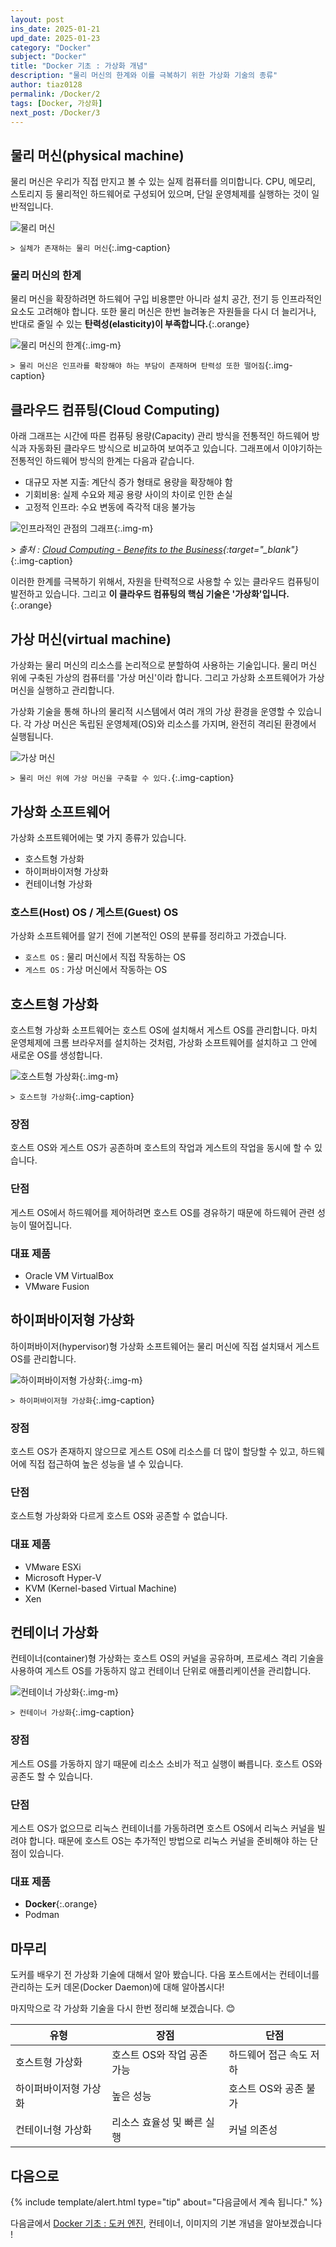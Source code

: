 ```yaml
---
layout: post
ins_date: 2025-01-21
upd_date: 2025-01-23
category: "Docker"
subject: "Docker"
title: "Docker 기초 : 가상화 개념"
description: "물리 머신의 한계와 이를 극복하기 위한 가상화 기술의 종류"
author: tiaz0128
permalink: /Docker/2
tags: [Docker, 가상화]
next_post: /Docker/3
---
```


## 물리 머신(physical machine)

물리 머신은 우리가 직접 만지고 볼 수 있는 실제 컴퓨터를 의미합니다. CPU, 메모리, 스토리지 등 물리적인 하드웨어로 구성되어 있으며, 단일 운영체제를 실행하는 것이 일반적입니다.

![물리 머신](/assets/img/content/Docker/002/001.webp)

`> 실체가 존재하는 물리 머신`{:.img-caption}

### 물리 머신의 한계

물리 머신을 확장하려면 하드웨어 구입 비용뿐만 아니라 설치 공간, 전기 등 인프라적인 요소도 고려해야 합니다. 또한 물리 머신은 한번 늘려놓은 자원들을 다시 더 늘리거나, 반대로 줄일 수 있는 **탄력성(elasticity)이 부족합니다.**{:.orange}

![물리 머신의 한계](/assets/img/content/Docker/002/002.webp){:.img-m}

`> 물리 머신은 인프라를 확장해야 하는 부담이 존재하며 탄력성 또한 떨어짐`{:.img-caption}

## 클라우드 컴퓨팅(Cloud Computing)

아래 그래프는 시간에 따른 컴퓨팅 용량(Capacity) 관리 방식을 전통적인 하드웨어 방식과 자동화된 클라우드 방식으로 비교하여 보여주고 있습니다. 그래프에서 이야기하는 전통적인 하드웨어 방식의 한계는 다음과 같습니다.

- 대규모 자본 지출: 계단식 증가 형태로 용량을 확장해야 함
- 기회비용: 실제 수요와 제공 용량 사이의 차이로 인한 손실
- 고정적 인프라: 수요 변동에 즉각적 대응 불가능

![인프라적인 관점의 그래프](/assets/img/content/Docker/002/004.webp){:.img-m}

*> 출처 : [Cloud Computing - Benefits to the Business](https://www.zirous.com/2019/09/11/cloud-computing-benefits-to-the-business/){:target="_blank"}*{:.img-caption}

이러한 한계를 극복하기 위해서, 자원을 탄력적으로 사용할 수 있는 클라우드 컴퓨팅이 발전하고 있습니다. 그리고 **이 클라우드 컴퓨팅의 핵심 기술은 '가상화'입니다.**{:.orange}

## 가상 머신(virtual machine)

가상화는 물리 머신의 리소스를 논리적으로 분할하여 사용하는 기술입니다. 물리 머신 위에 구축된 가상의 컴퓨터를 '가상 머신'이라 합니다. 그리고 가상화 소프트웨어가 가상 머신을 실행하고 관리합니다.

가상화 기술을 통해 하나의 물리적 시스템에서 여러 개의 가상 환경을 운영할 수 있습니다. 각 가상 머신은 독립된 운영체제(OS)와 리소스를 가지며, 완전히 격리된 환경에서 실행됩니다.

![가상 머신](/assets/img/content/Docker/002/005.webp)

`> 물리 머신 위에 가상 머신을 구축할 수 있다.`{:.img-caption}

## 가상화 소프트웨어

가상화 소프트웨어에는 몇 가지 종류가 있습니다.

- 호스트형 가상화
- 하이퍼바이저형 가상화
- 컨테이너형 가상화

### 호스트(Host) OS / 게스트(Guest) OS

가상화 소프트웨어를 알기 전에 기본적인 OS의 분류를 정리하고 가겠습니다.

- `호스트 OS` : 물리 머신에서 직접 작동하는 OS
- `게스트 OS` : 가상 머신에서 작동하는 OS

## 호스트형 가상화

호스트형 가상화 소프트웨어는 호스트 OS에 설치해서 게스트 OS를 관리합니다. 마치 운영체제에 크롬 브라우저를 설치하는 것처럼, 가상화 소프트웨어를 설치하고 그 안에 새로운 OS를 생성합니다.

![호스트형 가상화](/assets/img/content/Docker/002/006.webp){:.img-m}

`> 호스트형 가상화`{:.img-caption}

### 장점

호스트 OS와 게스트 OS가 공존하며 호스트의 작업과 게스트의 작업을 동시에 할 수 있습니다.

### 단점

게스트 OS에서 하드웨어를 제어하려면 호스트 OS를 경유하기 때문에 하드웨어 관련 성능이 떨어집니다.

### 대표 제품

- Oracle VM VirtualBox
- VMware Fusion

## 하이퍼바이저형 가상화

하이퍼바이저(hypervisor)형 가상화 소프트웨어는 물리 머신에 직접 설치돼서 게스트 OS를 관리합니다.

![하이퍼바이저형 가상화](/assets/img/content/Docker/002/007.webp){:.img-m}

`> 하이퍼바이저형 가상화`{:.img-caption}

### 장점

호스트 OS가 존재하지 않으므로 게스트 OS에 리소스를 더 많이 할당할 수 있고, 하드웨어에 직접 접근하여 높은 성능을 낼 수 있습니다.

### 단점

호스트형 가상화와 다르게 호스트 OS와 공존할 수 없습니다.

### 대표 제품

- VMware ESXi
- Microsoft Hyper-V
- KVM (Kernel-based Virtual Machine)
- Xen

## 컨테이너 가상화

컨테이너(container)형 가상화는 호스트 OS의 커널을 공유하며, 프로세스 격리 기술을 사용하여 게스트 OS를 가동하지 않고 컨테이너 단위로 애플리케이션을 관리합니다.

![컨테이너 가상화](/assets/img/content/Docker/002/008.webp){:.img-m}

`> 컨테이너 가상화`{:.img-caption}

### 장점

게스트 OS를 가동하지 않기 때문에 리소스 소비가 적고 실행이 빠릅니다. 호스트 OS와 공존도 할 수 있습니다.

### 단점

게스트 OS가 없으므로 리눅스 컨테이너를 가동하려면 호스트 OS에서 리눅스 커널을 빌려야 합니다. 때문에 호스트 OS는 추가적인 방법으로 리눅스 커널을 준비해야 하는 단점이 있습니다.

### 대표 제품

- **Docker**{:.orange}
- Podman

## 마무리

도커를 배우기 전 가상화 기술에 대해서 알아 봤습니다. 다음 포스트에서는 컨테이너를 관리하는 도커 데몬(Docker Daemon)에 대해 알아봅시다!

마지막으로 각 가상화 기술을 다시 한번 정리해 보겠습니다. 😊

| 유형               | 장점                            | 단점                             |
|--------------------|---------------------------------|----------------------------------|
| 호스트형 가상화     | 호스트 OS와 작업 공존 가능       | 하드웨어 접근 속도 저하           |
| 하이퍼바이저형 가상화 | 높은 성능                      | 호스트 OS와 공존 불가             |
| 컨테이너형 가상화    | 리소스 효율성 및 빠른 실행       | 커널 의존성                       |

## 다음으로

{% include template/alert.html
  type="tip"
  about="다음글에서 계속 됩니다."
%}

다음글에서 [Docker 기초 : 도커 엔진](/Docker/3), 컨테이너, 이미지의 기본 개념을 알아보겠습니다 !
